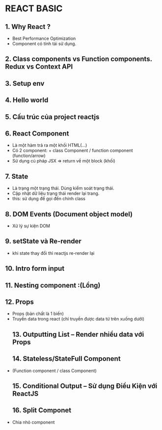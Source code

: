 # REACT BASIC

## 1. Why React ?

- Best Performance Optimization
- Component có tính tái sử dụng.

## 2. Class components vs Function components. Redux vs Context API

## 3. Setup env

## 4. Hello world

## 5. Cấu trúc của project reactjs

## 6. React Component

- Là một hàm trả ra một khối HTML(…)
- Có 2 component: + class Component / function component (function/arrow)
- Sử dụng cú pháp JSX => return về một block (khối)

## 7. State

- Là trạng một trạng thái. Dùng kiểm soát trạng thái.
- Cập nhật dữ liệu trạng thái render lại trang.
- this: sử dụng để gọi đến chính class

## 8. DOM Events (Document object model)

- Xử lý sự kiện DOM

## 9. setState và Re-render

- khi state thay đổi thì reactjs re-render lại

## 10. Intro form input

## 11. Nesting component :(Lồng)

## 12. Props

- Props (bản chất là 1 biến)
- Truyền data trong react (chỉ truyền được data từ trên xuống dưới)
  ## 13. Outputting List – Render nhiều data với Props
  ## 14. Stateless/StateFull Component
- (Function component / class Component)
  ## 15. Conditional Output – Sử dụng Điều Kiện với ReactJS
  ## 16. Split Componet
- Chia nhỏ component

